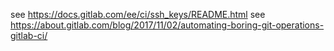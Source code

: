 see https://docs.gitlab.com/ee/ci/ssh_keys/README.html
see https://about.gitlab.com/blog/2017/11/02/automating-boring-git-operations-gitlab-ci/
